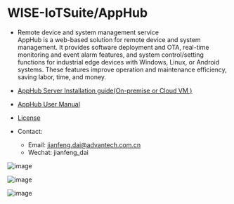 # WISE-IoTSuite/AppHub
* Remote device and system management service<br>
AppHub is a web-based solution for remote device and system management. It provides software deployment and OTA, real-time monitoring and event alarm features, and system control/setting functions for industrial edge devices with Windows, Linux, or Android systems. These features improve operation and maintenance efficiency, saving labor, time, and money. 


* [AppHub Server Installation guide(On-premise or Cloud VM )](https://github.com/EdgeSolution/AppHub-VM-Cloud)
* [AppHub User Manual](https://docs.wise-paas.advantech.com/en/Guides_and_API_References/ApplicationServices/1611826936336928113/1613468986148692729/v1.0.1)
* [License](https://wise-paas.advantech.com/en-us/marketplace/product/advantech.wise-paas-apphub/pricing-details)

* Contact: 
    -   Email: jianfeng.dai@advantech.com.cn
    -   Wechat: jianfeng_dai

![image](https://user-images.githubusercontent.com/20899121/159214436-ef65c572-e47a-41d9-853c-3e12e45f14aa.png)

![image](https://user-images.githubusercontent.com/20899121/159214546-afdaab20-3c23-443f-8f0d-a255973f8f5b.png)

![image](https://user-images.githubusercontent.com/20899121/159214634-7b0c53a2-f988-4044-a029-caab4a6ce98c.png)

